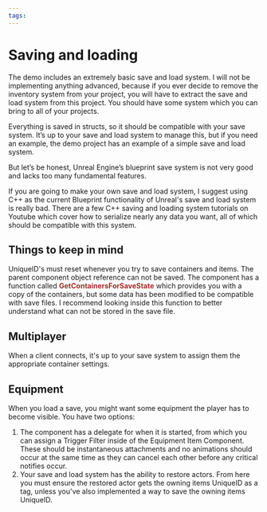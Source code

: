 ```yaml
---
tags:
---
```


# Saving and loading

The demo includes an extremely basic save and load system. I will not be implementing anything advanced, because if you ever decide to remove the inventory system from your project, you will have to extract the save and load system from this project. You should have some system which you can bring to all of your projects.

Everything is saved in structs, so it should be compatible with your save system. It’s up to your save and load system to manage this, but if you need an example, the demo project has an example of a simple save and load system.

But let’s be honest, Unreal Engine’s blueprint save system is not very good and lacks too many fundamental features.

If you are going to make your own save and load system, I suggest using C++ as the current Blueprint functionality of Unreal's save and load system is really bad.
There are a few C++ saving and loading system tutorials on Youtube which cover how to serialize nearly any data you want, all of which should be compatible with this system.

## Things to keep in mind
UniqueID's must reset whenever you try to save containers and items. The parent component object reference can not be saved. The component has a function called <span style="color:brown">**GetContainersForSaveState**</span> which provides you with a copy of the containers, but some data has been modified to be compatible with save files. I recommend looking inside this function to better understand what can not be stored in the save file.

## Multiplayer
When a client connects, it's up to your save system to assign them the appropriate container settings.

## Equipment
When you load a save, you might want some equipment the player has to become visible.
You have two options:
1. The component has a delegate for when it is started, from which you can assign a Trigger Filter inside of the Equipment Item Component. These should be instantaneous attachments and no animations should occur at the same time as they can cancel each other before any critical notifies occur.
2. Your save and load system has the ability to restore actors. From here you must ensure the restored actor gets the owning items UniqueID as a tag, unless you've also implemented a way to save the owning items UniqueID.